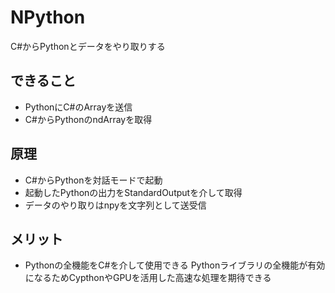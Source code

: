 # NPython
C#からPythonとデータをやり取りする

## できること
- PythonにC#のArrayを送信
- C#からPythonのndArrayを取得

## 原理
- C#からPythonを対話モードで起動
- 起動したPythonの出力をStandardOutputを介して取得
- データのやり取りはnpyを文字列として送受信

## メリット
- Pythonの全機能をC#を介して使用できる
Pythonライブラリの全機能が有効になるためCypthonやGPUを活用した高速な処理を期待できる
